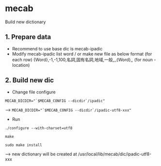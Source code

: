 # mecab
Build new dictionary 
## 1. Prepare data
- Recommend to use base dic is mecab-ipadic
- Modify mecab-ipadic list word / or make new file as below format (for each row)
{Word},-1,-1,100,名詞,固有名詞,地域,一般,*,*,{Word},*,*  (for noun - location)
## 2. Build new dic
- Change file configure

``
  MECAB_DICDIR="`$MECAB_CONFIG --dicdir`/ipadic"
``

--> ``MECAB_DICDIR="`$MECAB_CONFIG --dicdir`/ipadic-utf8-xxx"``
  - Run 

`./configure --with-charset=utf8`

`make`

`sudo make install`

--> new dictionary will be created at /usr/local/lib/mecab/dic/ipadic-utf8-xxx
